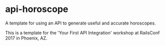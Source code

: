 # api-horoscope
A template for using an API to generate useful and accurate horoscopes.

This is a template for the 'Your First API Integration' workshop at RailsConf 2017 in Phoenix, AZ.
